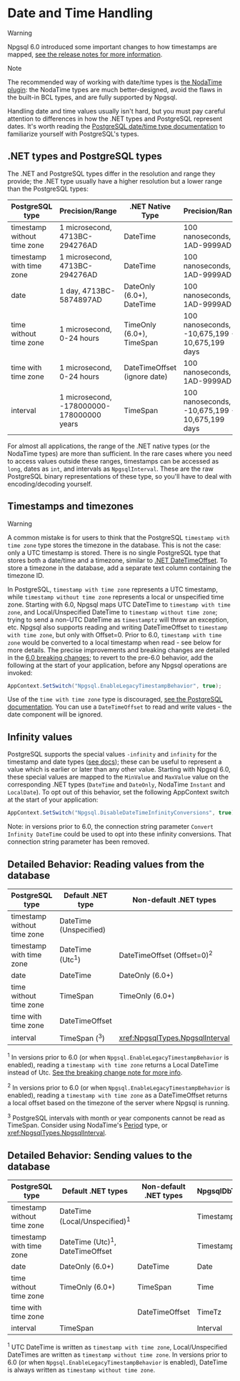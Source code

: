 # Date and Time Handling

> [!WARNING]
> Npgsql 6.0 introduced some important changes to how timestamps are mapped, [see the release notes for more information](../release-notes/6.0.html).

> [!NOTE]
> The recommended way of working with date/time types is [the NodaTime plugin](nodatime.md): the NodaTime types are much better-designed, avoid the flaws in the built-in BCL types, and are fully supported by Npgsql.

Handling date and time values usually isn't hard, but you must pay careful attention to differences in how the .NET types and PostgreSQL represent dates. It's worth reading the [PostgreSQL date/time type documentation](http://www.postgresql.org/docs/current/static/datatype-datetime.html) to familiarize yourself with PostgreSQL's types.

## .NET types and PostgreSQL types

The .NET and PostgreSQL types differ in the resolution and range they provide; the .NET type usually have a higher resolution but a lower range than the PostgreSQL types:

PostgreSQL type             | Precision/Range                           | .NET Native Type             | Precision/Range
----------------------------|-------------------------------------------|------------------------------|----------------
timestamp without time zone | 1 microsecond, 4713BC-294276AD            | DateTime                     | 100 nanoseconds, 1AD-9999AD
timestamp with time zone    | 1 microsecond, 4713BC-294276AD            | DateTime                     | 100 nanoseconds, 1AD-9999AD
date                        | 1 day, 4713BC-5874897AD                   | DateOnly (6.0+), DateTime    | 100 nanoseconds, 1AD-9999AD
time without time zone      | 1 microsecond, 0-24 hours                 | TimeOnly (6.0+), TimeSpan    | 100 nanoseconds, -10,675,199 - 10,675,199 days
time with time zone         | 1 microsecond, 0-24 hours                 | DateTimeOffset (ignore date) | 100 nanoseconds, 1AD-9999AD
interval                    | 1 microsecond, -178000000-178000000 years | TimeSpan                     | 100 nanoseconds, -10,675,199 - 10,675,199 days

For almost all applications, the range of the .NET native types (or the NodaTime types) are more than sufficient. In the rare cases where you need to access values outside these ranges, timestamps can be accessed as `long`, dates as `int`, and intervals as `NpgsqlInterval`. These are the raw PostgreSQL binary representations of these type, so you'll have to deal with encoding/decoding yourself.

## Timestamps and timezones

> [!Warning]
> A common mistake is for users to think that the PostgreSQL `timestamp with time zone` type stores the timezone in the database. This is not the case: only a UTC timestamp is stored. There is no single PostgreSQL type that stores both a date/time and a timezone, similar to [.NET DateTimeOffset](https://msdn.microsoft.com/en-us/library/system.datetimeoffset(v=vs.110).aspx). To store a timezone in the database, add a separate text column containing the timezone ID.

In PostgreSQL, `timestamp with time zone` represents a UTC timestamp, while `timestamp without time zone` represents a local or unspecified time zone. Starting with 6.0, Npgsql maps UTC DateTime to `timestamp with time zone`, and Local/Unspecified DateTime to `timestamp without time zone`; trying to send a non-UTC DateTime as `timestamptz` will throw an exception, etc. Npgsql also supports reading and writing DateTimeOffset to `timestamp with time zone`, but only with Offset=0. Prior to 6.0, `timestamp with time zone` would be converted to a local timestamp when read - see below for more details. The precise improvements and breaking changes are detailed in the [6.0 breaking changes](../release-notes/6.0.html#timestamp-rationalization-and-improvements); to revert to the pre-6.0 behavior, add the following at the start of your application, before any Npgsql operations are invoked:

```c#
AppContext.SetSwitch("Npgsql.EnableLegacyTimestampBehavior", true);
```

Use of the `time with time zone` type is discouraged, [see the PostgreSQL documentation](https://www.postgresql.org/docs/current/datatype-datetime.html#DATATYPE-TIMEZONES). You can use a `DateTimeOffset` to read and write values - the date component will be ignored.

## Infinity values

PostgreSQL supports the special values `-infinity` and `infinity` for the timestamp and date types ([see docs](https://www.postgresql.org/docs/current/datatype-datetime.html#DATATYPE-DATETIME-SPECIAL-VALUES)); these can be useful to represent a value which is earlier or later than any other value. Starting with Npgsql 6.0, these special values are mapped to the `MinValue` and `MaxValue` value on the corresponding .NET types (`DateTime` and `DateOnly`, NodaTime `Instant` and `LocalDate`). To opt out of this behavior, set the following AppContext switch at the start of your application:

```c#
AppContext.SetSwitch("Npgsql.DisableDateTimeInfinityConversions", true);
```

Note: in versions prior to 6.0, the connection string parameter `Convert Infinity DateTime` could be used to opt into these infinity conversions. That connection string parameter has been removed.

## Detailed Behavior: Reading values from the database

PostgreSQL type             | Default .NET type          | Non-default .NET types
--------------------------- | -------------------------- | ----------------------
timestamp without time zone | DateTime (Unspecified)     |
timestamp with time zone    | DateTime (Utc<sup>1</sup>) | DateTimeOffset (Offset=0)<sup>2</sup>
date                        | DateTime                   | DateOnly (6.0+)
time without time zone      | TimeSpan                   | TimeOnly (6.0+)
time with time zone         | DateTimeOffset             |
interval                    | TimeSpan (<sup>3</sup>)    | <xref:NpgsqlTypes.NpgsqlInterval>

<sup>1</sup> In versions prior to 6.0 (or when `Npgsql.EnableLegacyTimestampBehavior` is enabled), reading a `timestamp with time zone` returns a Local DateTime instead of Utc. [See the breaking change note for more info](../release-notes/6.0.html#major-changes-to-timestamp-mapping).

<sup>2</sup> In versions prior to 6.0 (or when `Npgsql.EnableLegacyTimestampBehavior` is enabled), reading a `timestamp with time zone` as a DateTimeOffset returns a local offset based on the timezone of the server where Npgsql is running.

<sup>3</sup> PostgreSQL intervals with month or year components cannot be read as TimeSpan. Consider using NodaTime's [Period](https://nodatime.org/3.0.x/api/NodaTime.Period.html) type, or <xref:NpgsqlTypes.NpgsqlInterval>.

## Detailed Behavior: Sending values to the database

PostgreSQL type             | Default .NET types                         | Non-default .NET types                  | NpgsqlDbType          | DbType
--------------------------- | ------------------------------------------ | --------------------------------------- | --------------------- | ------
timestamp without time zone | DateTime (Local/Unspecified)<sup>1</sup>   |                                         | Timestamp             | DateTime, DateTime2
timestamp with time zone    | DateTime (Utc)<sup>1</sup>, DateTimeOffset |                                         | TimestampTz           | DateTimeOffset
date                        | DateOnly (6.0+)                            | DateTime                                | Date                  | Date
time without time zone      | TimeOnly (6.0+)                            | TimeSpan                                | Time                  | Time
time with time zone         |                                            | DateTimeOffset                          | TimeTz                |
interval                    | TimeSpan                                   |                                         | Interval              |

<sup>1</sup> UTC DateTime is written as `timestamp with time zone`, Local/Unspecified DateTimes are written as `timestamp without time zone`. In versions prior to 6.0 (or when `Npgsql.EnableLegacyTimestampBehavior` is enabled), DateTime is always written as `timestamp without time zone`.
